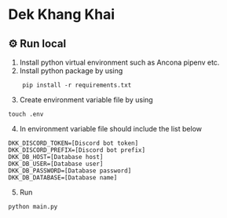 # Dek Khang Khai

## :gear: Run local
1. Install python virtual environment such as Ancona pipenv etc.
2. Install python package by using
```
    pip install -r requirements.txt
```
3. Create environment variable file by using
```
touch .env
```
4. In environment variable file should include the list below
```
DKK_DISCORD_TOKEN=[Discord bot token]
DKK_DISCORD_PREFIX=[Discord bot prefix]
DKK_DB_HOST=[Database host]
DKK_DB_USER=[Database user]
DKK_DB_PASSWORD=[Database password]
DKK_DB_DATABASE=[Database name]
```
5. Run
```
python main.py
```